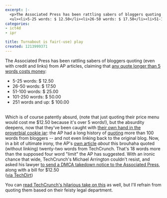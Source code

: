 ```yaml
---
excerpt: |-
  <p>The Associated Press has been rattling sabers of bloggers quoting (even with credit and links) from AP articles, claiming that <a href="http://techdirt.com/articles/20080617/0740561432.shtml">any quote longer than 5 words costs money</a>:<br />
  <ul><li>5-25 words: $ 12.50</li><li>26-50 words: $ 17.50</li><li>51-100 words: $ 25.00</li><li>101-250 words: $ 50.00</li><li>251 words and up: $ 100.00</li></ul>
categories:
- ict4d
- ipr

title: Turnabout is fair(-use) play
created: 1213999371
---
```

<p>The Associated Press has been rattling sabers of bloggers quoting (even with credit and links) from AP articles, claiming that <a href="http://techdirt.com/articles/20080617/0740561432.shtml">any quote longer than 5 words costs money</a>:<br />
<ul><li>5-25 words: $ 12.50</li><li>26-50 words: $ 17.50</li><li>51-100 words: $ 25.00</li><li>101-250 words: $ 50.00</li><li>251 words and up: $ 100.00</li></ul><br />
Which is of course patently absurd, (note that just quoting their price menu would cost me $12.50 because it's over 5 words!), but the absurdity deepens, now that they've been caught with <a href="http://techdirt.com/articles/20080619/2203451460.shtml">their own hand in the proverbial cookie jar</a>: the AP had a long history of <a href="http://www.techdirt.com/articles/20080617/2052581436.shtml">quoting</a> more than 100 words from bloggers -- and not even linking back to the original blog.  Now, in a bit of ultimate irony, the AP's <a href="http://hosted.ap.org/dynamic/stories/A/AP_BLOGGERS?SITE=WIJAN&SECTION=HOME&TEMPLATE=DEFAULT">own article</a> <i>about</i> this brouhaha quoted (without linking) twenty-two words from TechCrunch.  That's 18 words more than the supposed four word "limit" the AP has suggested.  With an ironic chance that wide, TechCrunch's Michael Arrington couldn't resist, and asked his lawyer <a href="http://www.techcrunch.com/2008/06/19/the-ap-has-violated-my-copyright-and-i-demand-justice/" target="_new">to send a DMCA takedown notice to the Associated Press</a>, along with a bill for $12.50<br /> (<a href="http://techdirt.com/articles/20080619/2203451460.shtml">via TechDirt</a>)</p>

<p>You can <a href="http://www.techcrunch.com/2008/06/19/the-ap-has-violated-my-copyright-and-i-demand-justice/">read TechCrunch's hilarious take on this</a> as well, but I'll refrain from quoting them based on their feisty legal department.</p>
